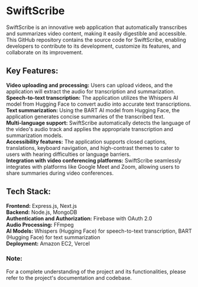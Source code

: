 # SwiftScribe
SwiftScribe is an innovative web application that automatically transcribes and summarizes video content, making it easily digestible and accessible. This GitHub repository contains the source code for SwiftScribe, enabling developers to contribute to its development, customize its features, and collaborate on its improvement.  

## Key Features:
**Video uploading and processing:** Users can upload videos, and the application will extract the audio for transcription and summarization.  
**Speech-to-text transcription:** The application utilizes the Whispers AI model from Hugging Face to convert audio into accurate text transcriptions.  
**Text summarization:** Using the BART AI model from Hugging Face, the application generates concise summaries of the transcribed text.  
**Multi-language support:** SwiftScribe automatically detects the language of the video's audio track and applies the appropriate transcription and summarization models.  
**Accessibility features:** The application supports closed captions, translations, keyboard navigation, and high-contrast themes to cater to users with hearing difficulties or language barriers.  
**Integration with video conferencing platforms:** SwiftScribe seamlessly integrates with platforms like Google Meet and Zoom, allowing users to share summaries during video conferences.  

## Tech Stack:
**Frontend:** Express.js, Next.js  
**Backend:** Node.js, MongoDB  
**Authentication and Authorization:** Firebase with OAuth 2.0  
**Audio Processing:** FFmpeg  
**AI Models:** Whispers (Hugging Face) for speech-to-text transcription, BART (Hugging Face) for text summarization  
**Deployment:** Amazon EC2, Vercel  

### Note:
For a complete understanding of the project and its functionalities, please refer to the project's documentation and codebase.  
